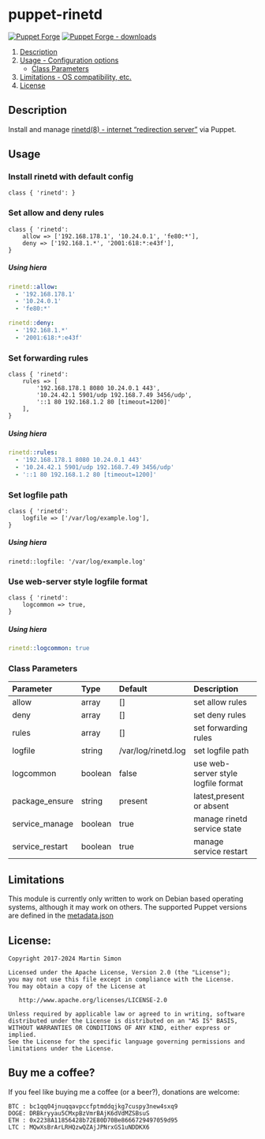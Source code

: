 # puppet-rinetd

[![Puppet Forge](https://img.shields.io/puppetforge/v/barnumbirr/rinetd.svg)](https://forge.puppetlabs.com/barnumbirr/rinetd)
[![Puppet Forge - downloads](https://img.shields.io/puppetforge/dt/barnumbirr/rinetd.svg)](https://forge.puppetlabs.com/barnumbirr/rinetd)

1. [Description](#description)
2. [Usage - Configuration options](#usage)
    * [Class Parameters](#class-parameters)
4. [Limitations - OS compatibility, etc.](#limitations)
5. [License](#license)

## Description

Install and manage [rinetd(8) - internet “redirection server”](https://github.com/samhocevar/rinetd) via Puppet.

## Usage

### Install rinetd with default config

```puppet
class { 'rinetd': }
```

### Set allow and deny rules

```puppet
class { 'rinetd':
    allow => ['192.168.178.1', '10.24.0.1', 'fe80:*'],
    deny => ['192.168.1.*', '2001:618:*:e43f'],
}
```

##### Using hiera

```yaml
rinetd::allow:
  - '192.168.178.1'
  - '10.24.0.1'
  - 'fe80:*'

rinetd::deny:
  - '192.168.1.*'
  - '2001:618:*:e43f'
```

### Set forwarding rules

```puppet
class { 'rinetd':
    rules => [
        '192.168.178.1 8080 10.24.0.1 443',
        '10.24.42.1 5901/udp 192.168.7.49 3456/udp',
        '::1 80 192.168.1.2 80 [timeout=1200]'
    ],
}
```

##### Using hiera

```yaml
rinetd::rules:
  - '192.168.178.1 8080 10.24.0.1 443'
  - '10.24.42.1 5901/udp 192.168.7.49 3456/udp'
  - '::1 80 192.168.1.2 80 [timeout=1200]'
```

### Set logfile path

```puppet
class { 'rinetd':
    logfile => ['/var/log/example.log'],
}
```

##### Using hiera

```puppet
rinetd::logfile: '/var/log/example.log'
```

### Use web-server style logfile format

```puppet
class { 'rinetd':
    logcommon => true,
}
```

##### Using hiera

```yaml
rinetd::logcommon: true
```

### Class Parameters

| Parameter           | Type    | Default             | Description |
| :-------------------| :------ |:------------------- | :---------- |
| allow               | array   | []                  | set allow rules |
| deny                | array   | []                  | set deny rules |
| rules               | array   | []                  | set forwarding rules |
| logfile             | string  | /var/log/rinetd.log | set logfile path |
| logcommon           | boolean | false               | use web-server style logfile format |
| package_ensure      | string  | present             | latest,present or absent |
| service_manage      | boolean | true                | manage rinetd service state |
| service_restart     | boolean | true                | manage service restart |

## Limitations

This module is currently only written to work on Debian based operating
systems, although it may work on others. The supported Puppet versions are
defined in the [metadata.json](metadata.json)

## License:

```
Copyright 2017-2024 Martin Simon

Licensed under the Apache License, Version 2.0 (the "License");
you may not use this file except in compliance with the License.
You may obtain a copy of the License at

   http://www.apache.org/licenses/LICENSE-2.0

Unless required by applicable law or agreed to in writing, software
distributed under the License is distributed on an "AS IS" BASIS,
WITHOUT WARRANTIES OR CONDITIONS OF ANY KIND, either express or implied.
See the License for the specific language governing permissions and
limitations under the License.
```

## Buy me a coffee?

If you feel like buying me a coffee (or a beer?), donations are welcome:

```
BTC : bc1qq04jnuqqavpccfptmddqjkg7cuspy3new4sxq9
DOGE: DRBkryyau5CMxpBzVmrBAjK6dVdMZSBsuS
ETH : 0x2238A11856428b72E80D70Be8666729497059d95
LTC : MQwXsBrArLRHQzwQZAjJPNrxGS1uNDDKX6
```
